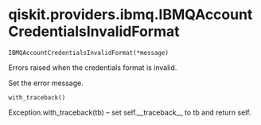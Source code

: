 # qiskit.providers.ibmq.IBMQAccountCredentialsInvalidFormat



`IBMQAccountCredentialsInvalidFormat(*message)`

Errors raised when the credentials format is invalid.

Set the error message.



`with_traceback()`

Exception.with\_traceback(tb) – set self.\_\_traceback\_\_ to tb and return self.
